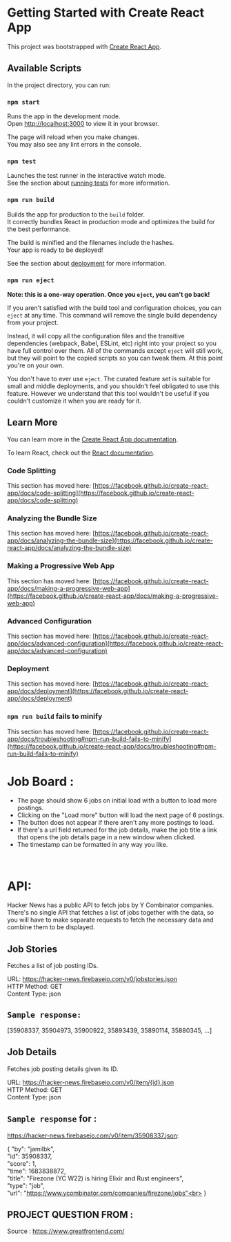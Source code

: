 # Getting Started with Create React App

This project was bootstrapped with [Create React App](https://github.com/facebook/create-react-app).

## Available Scripts

In the project directory, you can run:

### `npm start`

Runs the app in the development mode.\
Open [http://localhost:3000](http://localhost:3000) to view it in your browser.

The page will reload when you make changes.\
You may also see any lint errors in the console.

### `npm test`

Launches the test runner in the interactive watch mode.\
See the section about [running tests](https://facebook.github.io/create-react-app/docs/running-tests) for more information.

### `npm run build`

Builds the app for production to the `build` folder.\
It correctly bundles React in production mode and optimizes the build for the best performance.

The build is minified and the filenames include the hashes.\
Your app is ready to be deployed!

See the section about [deployment](https://facebook.github.io/create-react-app/docs/deployment) for more information.

### `npm run eject`

**Note: this is a one-way operation. Once you `eject`, you can't go back!**

If you aren't satisfied with the build tool and configuration choices, you can `eject` at any time. This command will remove the single build dependency from your project.

Instead, it will copy all the configuration files and the transitive dependencies (webpack, Babel, ESLint, etc) right into your project so you have full control over them. All of the commands except `eject` will still work, but they will point to the copied scripts so you can tweak them. At this point you're on your own.

You don't have to ever use `eject`. The curated feature set is suitable for small and middle deployments, and you shouldn't feel obligated to use this feature. However we understand that this tool wouldn't be useful if you couldn't customize it when you are ready for it.

## Learn More

You can learn more in the [Create React App documentation](https://facebook.github.io/create-react-app/docs/getting-started).

To learn React, check out the [React documentation](https://reactjs.org/).

### Code Splitting

This section has moved here: [https://facebook.github.io/create-react-app/docs/code-splitting](https://facebook.github.io/create-react-app/docs/code-splitting)

### Analyzing the Bundle Size

This section has moved here: [https://facebook.github.io/create-react-app/docs/analyzing-the-bundle-size](https://facebook.github.io/create-react-app/docs/analyzing-the-bundle-size)

### Making a Progressive Web App

This section has moved here: [https://facebook.github.io/create-react-app/docs/making-a-progressive-web-app](https://facebook.github.io/create-react-app/docs/making-a-progressive-web-app)

### Advanced Configuration

This section has moved here: [https://facebook.github.io/create-react-app/docs/advanced-configuration](https://facebook.github.io/create-react-app/docs/advanced-configuration)

### Deployment

This section has moved here: [https://facebook.github.io/create-react-app/docs/deployment](https://facebook.github.io/create-react-app/docs/deployment)

### `npm run build` fails to minify

This section has moved here: [https://facebook.github.io/create-react-app/docs/troubleshooting#npm-run-build-fails-to-minify](https://facebook.github.io/create-react-app/docs/troubleshooting#npm-run-build-fails-to-minify)

# Job Board : 

<ul>
    <li>The page should show 6 jobs on initial load with a button to load more postings.</li>
    <li>Clicking on the "Load more" button will load the next page of 6 postings.</li>
    <li>The button does not appear if there aren't any more postings to load.</li>
    <li>If there's a url field returned for the job details, make the job title a link that opens the job details page in a new window when clicked.</li>
    <li>
The timestamp can be formatted in any way you like.</li>
</ul></br>

# API:
Hacker News has a public API to fetch jobs by Y Combinator companies. There's no single API that fetches a list of jobs together with the data, so you will have to make separate requests to fetch the necessary data and combine them to be displayed.

## Job Stories
Fetches a list of job posting IDs.

URL: https://hacker-news.firebaseio.com/v0/jobstories.json<br>
HTTP Method: GET<br>
Content Type: json<br>
## `Sample response:`

[35908337, 35904973, 35900922, 35893439, 35890114, 35880345, ...]

## Job Details
Fetches job posting details given its ID.

URL: https://hacker-news.firebaseio.com/v0/item/{id}.json<br>
HTTP Method: GET<br>
Content Type: json<br>

## `Sample response` for : 
https://hacker-news.firebaseio.com/v0/item/35908337.json:

{
  "by": "jamilbk",<br>
  "id": 35908337,<br>
  "score": 1,<br>
  "time": 1683838872,<br>
  "title": "Firezone (YC W22) is hiring Elixir and Rust engineers",<br>
  "type": "job",<br>
  "url": "https://www.ycombinator.com/companies/firezone/jobs"<br>
}

## PROJECT QUESTION FROM :<br>
Source : https://www.greatfrontend.com/
